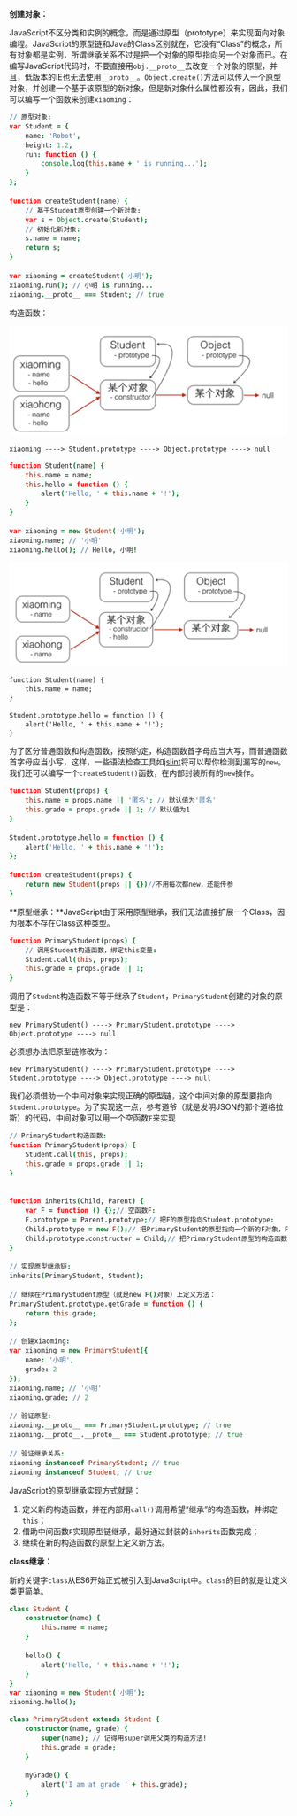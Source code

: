 **创建对象：**

JavaScript不区分类和实例的概念，而是通过原型（prototype）来实现面向对象编程。JavaScript的原型链和Java的Class区别就在，它没有“Class”的概念，所有对象都是实例，所谓继承关系不过是把一个对象的原型指向另一个对象而已。在编写JavaScript代码时，不要直接用`obj.__proto__`去改变一个对象的原型，并且，低版本的IE也无法使用`__proto__`。`Object.create()`方法可以传入一个原型对象，并创建一个基于该原型的新对象，但是新对象什么属性都没有，因此，我们可以编写一个函数来创建`xiaoming`：

```coffee
// 原型对象:
var Student = {
    name: 'Robot',
    height: 1.2,
    run: function () {
        console.log(this.name + ' is running...');
    }
};

function createStudent(name) {
    // 基于Student原型创建一个新对象:
    var s = Object.create(Student);
    // 初始化新对象:
    s.name = name;
    return s;
}

var xiaoming = createStudent('小明');
xiaoming.run(); // 小明 is running...
xiaoming.__proto__ === Student; // true

```

构造函数：

![](resources/0CEC073F625254413861ABDCDA2B781C.jpg)

```
xiaoming ----> Student.prototype ----> Object.prototype ----> null
```

```coffee
function Student(name) {
    this.name = name;
    this.hello = function () {
        alert('Hello, ' + this.name + '!');
    }
}

var xiaoming = new Student('小明');
xiaoming.name; // '小明'
xiaoming.hello(); // Hello, 小明!
```

![](resources/86EDB3B8C480AE4E088DF91BD23BEBB0.jpg)

```
function Student(name) {
    this.name = name;
}

Student.prototype.hello = function () {
    alert('Hello, ' + this.name + '!');
}
```

为了区分普通函数和构造函数，按照约定，构造函数首字母应当大写，而普通函数首字母应当小写，这样，一些语法检查工具如[jslint](http://www.jslint.com/)将可以帮你检测到漏写的`new`。我们还可以编写一个`createStudent()`函数，在内部封装所有的`new`操作。

```coffee
function Student(props) {
    this.name = props.name || '匿名'; // 默认值为'匿名'
    this.grade = props.grade || 1; // 默认值为1
}

Student.prototype.hello = function () {
    alert('Hello, ' + this.name + '!');
};

function createStudent(props) {
    return new Student(props || {})//不用每次都new，还能传参
}
```

**原型继承：**JavaScript由于采用原型继承，我们无法直接扩展一个Class，因为根本不存在Class这种类型。

```coffee
function PrimaryStudent(props) {
    // 调用Student构造函数，绑定this变量:
    Student.call(this, props);
    this.grade = props.grade || 1;
}
```

调用了`Student`构造函数不等于继承了`Student`，`PrimaryStudent`创建的对象的原型是：

```
new PrimaryStudent() ----> PrimaryStudent.prototype ----> Object.prototype ----> null
```

必须想办法把原型链修改为：

```
new PrimaryStudent() ----> PrimaryStudent.prototype ----> Student.prototype ----> Object.prototype ----> null
```

我们必须借助一个中间对象来实现正确的原型链，这个中间对象的原型要指向`Student.prototype`。为了实现这一点，参考道爷（就是发明JSON的那个道格拉斯）的代码，中间对象可以用一个空函数`F`来实现

```coffee
// PrimaryStudent构造函数:
function PrimaryStudent(props) {
    Student.call(this, props);
    this.grade = props.grade || 1;
}


function inherits(Child, Parent) {
    var F = function () {};// 空函数F:
    F.prototype = Parent.prototype;// 把F的原型指向Student.prototype:
    Child.prototype = new F();// 把PrimaryStudent的原型指向一个新的F对象，F对象的原型正好指向Student.prototype:
    Child.prototype.constructor = Child;// 把PrimaryStudent原型的构造函数修复为PrimaryStudent:
}

// 实现原型继承链:
inherits(PrimaryStudent, Student);

// 继续在PrimaryStudent原型（就是new F()对象）上定义方法：
PrimaryStudent.prototype.getGrade = function () {
    return this.grade;
};

// 创建xiaoming:
var xiaoming = new PrimaryStudent({
    name: '小明',
    grade: 2
});
xiaoming.name; // '小明'
xiaoming.grade; // 2

// 验证原型:
xiaoming.__proto__ === PrimaryStudent.prototype; // true
xiaoming.__proto__.__proto__ === Student.prototype; // true

// 验证继承关系:
xiaoming instanceof PrimaryStudent; // true
xiaoming instanceof Student; // true
```

JavaScript的原型继承实现方式就是：

1. 定义新的构造函数，并在内部用`call()`调用希望“继承”的构造函数，并绑定`this`；
2. 借助中间函数`F`实现原型链继承，最好通过封装的`inherits`函数完成；
3. 继续在新的构造函数的原型上定义新方法。

**class继承：**

新的关键字`class`从ES6开始正式被引入到JavaScript中。`class`的目的就是让定义类更简单。

```coffee
class Student {
    constructor(name) {
        this.name = name;
    }

    hello() {
        alert('Hello, ' + this.name + '!');
    }
}
var xiaoming = new Student('小明');
xiaoming.hello();
```

```coffee
class PrimaryStudent extends Student {
    constructor(name, grade) {
        super(name); // 记得用super调用父类的构造方法!
        this.grade = grade;
    }

    myGrade() {
        alert('I am at grade ' + this.grade);
    }
}
```

